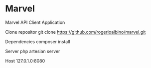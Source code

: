 # Marvel
Marvel API Client  Application


Clone repositor
git clone https://github.com/rogerioalbino/marvel.git


Dependencies
composer install


Server 
php artesian server


Host
127.0.1.0:8080
